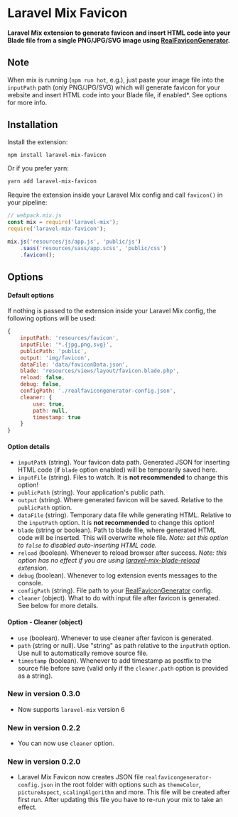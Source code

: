 # Laravel Mix Favicon

**Laravel Mix extension to generate favicon and insert HTML code into your Blade file from a single PNG/JPG/SVG image using [RealFaviconGenerator](https://realfavicongenerator.net/).**

## Note

When mix is running (`npm run hot`, e.g.), just paste your image file into the `inputPath` path (only PNG/JPG/SVG) which will generate favicon for your website and insert HTML code into your Blade file, if enabled*. See options for more info.

## Installation

Install the extension:

```sh
npm install laravel-mix-favicon
```

Or if you prefer yarn:

```sh
yarn add laravel-mix-favicon
```

Require the extension inside your Laravel Mix config and call `favicon()` in your pipeline:

```js
// webpack.mix.js
const mix = require('laravel-mix');
require('laravel-mix-favicon');

mix.js('resources/js/app.js', 'public/js')
    .sass('resources/sass/app.scss', 'public/css')
    .favicon();
```

## Options

#### Default options

If nothing is passed to the extension inside your Laravel Mix config, the following options will be used:

```js
{
    inputPath: 'resources/favicon',
    inputFile: '*.{jpg,png,svg}',
    publicPath: 'public',
    output: 'img/favicon',
    dataFile: 'data/faviconData.json',
    blade: 'resources/views/layout/favicon.blade.php',
    reload: false,
    debug: false,
    configPath: './realfavicongenerator-config.json',
    cleaner: {
        use: true,
        path: null,
        timestamp: true
    }
}
```

#### Option details

* `inputPath` (string). Your favicon data path. Generated JSON for inserting HTML code (if `blade` option enabled) will be temporarily saved here.
* `inputFile` (string). Files to watch. It is **not recommended** to change this option!
* `publicPath` (string). Your application's public path.
* `output` (string). Where generated favicon will be saved. Relative to the `publicPath` option.
* `dataFile` (string). Temporary data file while generating HTML. Relative to the `inputPath` option. It is **not recommended** to change this option!
* `blade` (string or boolean). Path to blade file, where generated HTML code will be inserted. This will overwrite whole file. _Note: set this option to `false` to disabled auto-inserting HTML code._
* `reload` (boolean). Whenever to reload browser after success. _Note: this option has no effect if you are using [laravel-mix-blade-reload](https://www.npmjs.com/package/laravel-mix-blade-reload) extension._
* `debug` (boolean). Whenever to log extension events messages to the console.
* `configPath` (string). File path to your [RealFaviconGenerator](https://realfavicongenerator.net/) config.
* `cleaner` (object). What to do with input file after favicon is generated. See below for more details.

#### Option - Cleaner (object)

* `use` (boolean). Whenever to use cleaner after favicon is generated.
* `path` (string or null). Use "string" as path relative to the `inputPath` option. Use null to automatically remove source file.
* `timestamp` (boolean). Whenever to add timestamp as postfix to the source file before save (valid only if the `cleaner.path` option is provided as a string).

### New in version 0.3.0
* Now supports `laravel-mix` version 6

### New in version 0.2.2
* You can now use `cleaner` option.

### New in version 0.2.0
* Laravel Mix Favicon now creates JSON file `realfavicongenerator-config.json` in the root folder with options such as `themeColor`, `pictureAspect`, `scalingAlgorithm` and more. This file will be created after first run. After updating this file you have to re-run your mix to take an effect.

